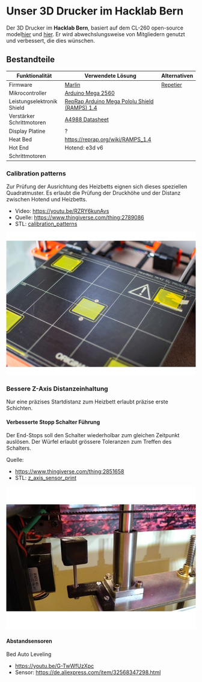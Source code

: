 # Unser 3D Drucker im Hacklab Bern

Der 3D Drucker im **Hacklab Bern**, basiert auf dem CL-260 open-source model[hier](https://www.thingiverse.com/minicooper/collections/cl-260) und [hier](https://www.thingiverse.com/groups/cl-260/things). Er wird abwechslungsweise von Mitgliedern genutzt und verbessert, die dies wünschen.

## Bestandteile

| Funktionalität | Verwendete Lösung | Alternativen |
| ---- | --- | --- |
| Firmware | [Marlin](https://github.com/MarlinFirmware/Marlin) | [Repetier](https://www.repetier.com/download-software) |
| Mikrocontroller            | [Arduino Mega 2560](https://www.3dware.ch/Iduino-MEGA2560-De.htm) |
| Leistungselektronik Shield | [RepRap Arduino Mega Pololu Shield (RAMPS) 1.4](https://reprap.org/wiki/RAMPS_1.4) |
| Verstärker Schrittmotoren  | [A4988 Datasheet](https://www.allegromicro.com/~/media/Files/Datasheets/A4988-Datasheet.ashx) |
| Display Platine     | ?   |
| Heat Bed            | https://reprap.org/wiki/RAMPS_1.4    |
| Hot End             | Hotend: e3d v6 |
| Schrittmotoren      |     |

### Calibration patterns

Zur Prüfung der Ausrichtung des Heizbetts eignen sich dieses speziellen Quadratmuster. Es erlaubt die Prüfung
der Druckhöhe und der Distanz zwischen Hotend und Heizbetts.

- Video: https://youtu.be/RZRY6kunAvs
- Quelle: https://www.thingiverse.com/thing:2789086
- STL: [calibration_patterns](calibration_patterns)

![Calibration Patterns](calibration_patterns/a11e319e6441382d85e158443514f1c2_preview_featured.jpg)

### Bessere Z-Axis Distanzeinhaltung

Nur eine präzises Startdistanz zum Heizbett erlaubt präzise erste Schichten.

#### Verbesserte Stopp Schalter Führung

Der End-Stops soll den Schalter wiederholbar zum gleichen Zeitpunkt auslösen. Der Würfel erlaubt
grössere Toleranzen zum Treffen des Schalters.

Quelle:
- https://www.thingiverse.com/thing:2851658
- STL: [z_axis_sensor_print](z_axis_sensor_print)

![Z-Axis Endstop](z_axis_sensor_print/5cc3017be026a4b2a4c0659578d3ea0d_preview_featured.jpg)

#### Abstandsensoren

Bed Auto Leveling
- https://youtu.be/G-TwWfUzXpc
- Sensor: https://de.aliexpress.com/item/32568347298.html 

